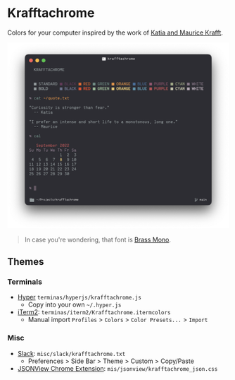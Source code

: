 # Krafftachrome

Colors for your computer inspired by the work of [Katia and Maurice Krafft](https://en.wikipedia.org/wiki/Katia_and_Maurice_Krafft).

![krafftachrome terminal](/media/term.png "term.png")

> In case you're wondering, that font is [Brass Mono](https://github.com/fonsecapeter/brass_mono).

## Themes

### Terminals

- [Hyper](https://hyper.is/) `terminas/hyperjs/krafftachrome.js`
  - Copy into your own `~/.hyper.js`
- [iTerm2](https://www.iterm2.com/): `terminas/iterm2/Krafftachrome.itermcolors`
  - Manual import `Profiles` > `Colors` > `Color Presets...` > `Import`

### Misc

- [Slack](https://slack.com/): `misc/slack/krafftachrome.txt`
  - Preferences > Side Bar > Theme > Custom > Copy/Paste
- [JSONView Chrome Extension](https://jsonview.com/): `mis/jsonview/krafftachrome_json.css`

